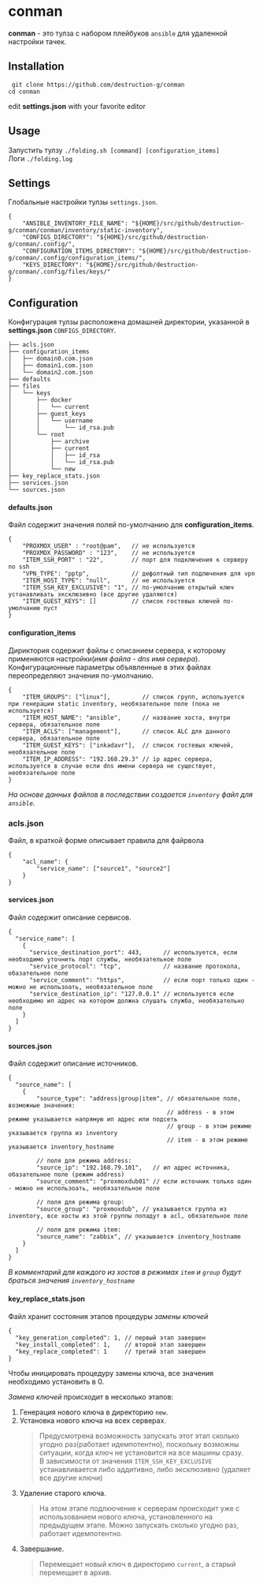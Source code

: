 # conman
**conman** - это тулза с набором плейбуков ```ansible``` для удаленной настройки тачек. 


## Installation 
``` git clone https://github.com/destruction-g/conman```  
``` cd conman ```  

edit **settings.json** with your favorite editor  


## Usage
Запустить тулзу ```./folding.sh [command] [configuration_items]```  
Логи ```./folding.log```


## Settings
Глобальные настройки тулзы ```settings.json```.
``` 
{
    "ANSIBLE_INVENTORY_FILE_NAME": "${HOME}/src/github/destruction-g/conman/conman/inventory/static-inventory",
    "CONFIGS_DIRECTORY": "${HOME}/src/github/destruction-g/conman/.config/",
    "CONFIGURATION_ITEMS_DIRECTORY": "${HOME}/src/github/destruction-g/conman/.config/configuration_items/",
    "KEYS_DIRECTORY": "${HOME}/src/github/destruction-g/conman/.config/files/keys/"
}
```


## Configuration
Конфигурация тулзы расположена домашней директории, указанной в **settings.json** ```CONFIGS_DIRECTORY```.
```
├── acls.json
├── configuration_items
│   ├── domain0.com.json
│   ├── domain1.com.json
│   └── domain2.com.json 
├── defaults
├── files
│   └── keys
│       ├── docker
│       │   └── current
│       ├── guest_keys
│       │   └── username
│       │       └── id_rsa.pub
│       └── root
│           ├── archive
│           ├── current
│           │   ├── id_rsa
│           │   └── id_rsa.pub
│           └── new
├── key_replace_stats.json
├── services.json
└── sources.json
```


#### defaults.json
Файл содержит значения полей по-умолчанию для **configuration_items**.
```
{
    "PROXMOX_USER" : "root@pam",   // не используется
    "PROXMOX_PASSWORD" : "123",	   // не используется
    "ITEM_SSH_PORT" : "22",        // порт для подключения к серверу по ssh
    "VPN_TYPE": "pptp",            // дефолтный тип подлючения для vpn
    "ITEM_HOST_TYPE": "null",	   // не используется
    "ITEM_SSH_KEY_EXCLUSIVE": "1", // по-умолчанию открытый ключ устанавливать эксклюзивно (все другие удаляются)
    "ITEM_GUEST_KEYS": []          // список гостевых ключей по-умолчанию пуст
}
```


#### configuration_items
Дириктория содержит файлы с описанием сервера, к которому применяются настройки(*имя файла - dns имя сервера*). Конфигурационные параметры объявленные в этих файлах переопределяют значения по-умолчанию.
``` 
{
    "ITEM_GROUPS": ["linux"],         // список групп, используется при генерации static inventory, необязательное поле (пока не используется)
    "ITEM_HOST_NAME": "ansible",      // название хоста, внутри сервера, обязательное поле
    "ITEM_ACLS": ["management"],      // список ALC для данного сервера, обязательное поле
    "ITEM_GUEST_KEYS": ["inkadavr"],  // список гостевых ключей, необязательное поле
    "ITEM_IP_ADDRESS": "192.168.29.3" // ip адрес сервера, используется в случае если dns имени сервера не существует, необязательное поле
}
```
*На основе данных файлов в последствии создается ```inventory``` файл для ```ansible```.*


### acls.json
Файл, в краткой форме описывает правила для файрвола
``` 
{
    "acl_name": {
        "service_name": ["source1", "source2"]
    }
}
```


#### services.json
Файл содержит описание сервисов.
``` 
{
  "service_name": [
    {
      "service_destination_port": 443,      // используется, если необходимо уточнить порт службы, необязательное поле
      "service_protocol": "tcp",            // название протокола, обазательное поле
      "service_comment": "https",           // если порт только один - можно не использоать, необязательное поле
      "service_destination_ip": "127.0.0.1" // используется если необходимо ип адрес на котором должна слушать служба, необязательно поле
    }
  ]
}
```

#### sources.json
Файл содержит описание источников.
``` 
{
  "source_name": [
    {
        "source_type": "address|group|item", // обязательное поле, возможные значения:
                                             // address - в этом режиме указывается напрямую ип адрес или подсеть
                                             // group - в этом режиме указывается группа из inventory
                                             // item - в этом режиме указывается inventory_hostname
	    
        // поля для режима address:
        "source_ip": "192.168.79.101",	 // ип адрес источника, обазательное поле (режим address)
        "source_comment": "proxmoxdub01" // если источник только один - можно не использоать, необязательное поле
        
        // поля для режима group:
        "source_group": "proxmoxdub", // указывается группа из inventory, все хосты из этой группы попадут в acl, обязательное поле
		
        // поля для режима item:
        "source_name": "zabbix", // указывается inventory_hostname
    }
  ]
}
```
*В комментарий для каждого из хостов в режимах ```item``` и ```group``` будут браться значения ```inventory_hostname```*


#### key_replace_stats.json
Файл хранит состояния этапов процедуры *замены ключей*  
``` 
{
  "key_generation_completed": 1, // первый этап завершен
  "key_install_completed": 1,    // второй этап завершен
  "key_replace_completed": 1     // третий этап завершен
}
```
Чтобы иницировать процедуру замены ключа, все значения необходимо установить в 0.

*Замена ключей* происходит в несколько этапов:
1. Генерация нового ключа в директорию ```new```.
1. Установка нового ключа на всех серверах.
   > Предусмотрена возможность запускать этот этап сколько угодно раз(работает идемпотентно), поскольку возможны ситуации, когда ключ не установится на все машины сразу.  
   В зависимости от значения ```ITEM_SSH_KEY_EXCLUSIVE``` устанавливается либо аддитивно, либо эксклюзивно (удаляет все другие ключи)
1. Удаление старого ключа.  
   > На этом этапе подлкючение к серверам происходит уже с использованием нового ключа, установленного
на предыдущем этапе. Можно запускать сколько угодно раз, работает идемпотентно.
1. Завершание.
   > Перемещает новый ключ в директорию ```current```, а старый перемещает в архив.


